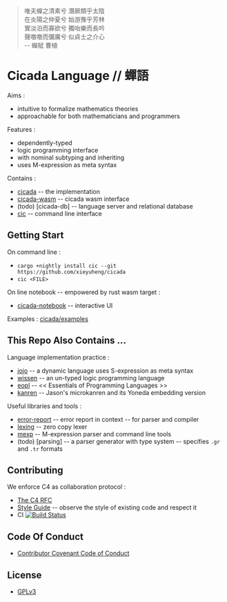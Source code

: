 > 唯夫蟬之清素兮 潛厥類乎太陰  
> 在炎陽之仲夏兮 始游豫乎芳林  
> 實淡泊而寡欲兮 獨咍樂而長吟  
> 聲噭噭而彌厲兮 似貞士之介心  
> -- 蟬賦 曹植  

# Cicada Language // 蟬語

Aims :
- intuitive to formalize mathematics theories
- approachable for both mathematicians and programmers

Features :
- dependently-typed
- logic programming interface
- with nominal subtyping and inheriting
- uses M-expression as meta syntax

Contains :
- [cicada](cicada/README.md) -- the implementation
- [cicada-wasm](cicada-wasm/README.md) -- cicada wasm interface
- (todo) [cicada-db] -- language server and relational database
- [cic](cic/README.md) -- command line interface

## Getting Start

On command line :
- `cargo +nightly install cic --git https://github.com/xieyuheng/cicada`
- `cic <FILE>`

On line notebook -- empowered by rust wasm target :
- [cicada-notebook](https://github.com/xieyuheng/cicada-notebook) -- interactive UI

Examples : [cicada/examples](cicada/examples)

## This Repo Also Contains ...

Language implementation practice :
- [jojo](jojo/README.md) -- a dynamic language uses S-expression as meta syntax
- [wissen](wissen/README.md) -- an un-typed logic programming language
- [eopl](eopl/README.md) -- << Essentials of Programming Languages >>
- [kanren](kanren/README.md) -- Jason's microkanren and its Yoneda embedding version

Useful libraries and tools :
- [error-report](error-report/README.md) -- error report in context -- for parser and compiler
- [lexing](lexing/README.md) -- zero copy lexer
- [mexp](mexp/README.md) -- M-expression parser and command line tools
- (todo) [parsing] -- a parser generator with type system -- specifies `.gr` and `.tr` formats

## Contributing

We enforce C4 as collaboration protocol :
- [The C4 RFC](https://rfc.zeromq.org/spec:42/C4)
- [Style Guide](STYLE-GUIDE.md) -- observe the style of existing code and respect it
- CI [![Build Status](https://travis-ci.com/xieyuheng/cicada.svg?branch=master)](https://travis-ci.com/xieyuheng/cicada)

## Code Of Conduct

- [Contributor Covenant Code of Conduct](CODE-OF-CONDUCT.md)

## License

- [GPLv3](LICENSE)
